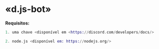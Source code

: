 # «d.js-bot»
**Requisitos:**
```elixir
1. uma chave <disponível em <https://discord.com/developers/docs/>

2. node.js <disponível em: https://nodejs.org/>
```

